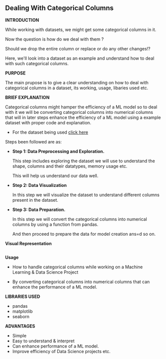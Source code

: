 ## **Dealing With Categorical Columns**

**INTRODUCTION**


While working with datasets, we might get some categorical columns in it.

Now the question is how do we deal with them ?

Should we drop the entire column or replace or do any other changes!?

Here, we'll look into a dataset as an example and understand how to deal with such categorical columns.

**PURPOSE**

The main prupose is to give a clear understanding on how to deal with categorical columns in a dataset, its working, usage, libaries used etc.

**BRIEF EXPLANATION**

Categorical columns might hamper the efficiency of a ML model so to deal with it we will be converting categorical columns into numerical columns that will in later steps enhance the efficiency of a ML model using a example dataset with proper code and explanation.

- For the dataset being used [click here](https://www.kaggle.com/ionaskel/laptop-prices)


Steps been followed are as:

-  **Step 1: Data Preprocessing and Exploration.**

    This step includes exploring the dataset we will use to understand the shape, columns and their datatypes, memory usage etc.

    This will help us understand our data well.

-  **Step 2: Data Visualization**

    In this step we will visualize the dataset to understand different columns present in the dataset.




-  **Step 3: Data Preparation.**

    In this step we will convert the categorical columns into numerical columns by using a function from pandas.

    And then proceed to prepare the data for model creation ans=d so on.

**Visual Representation**

![]()



**Usage**

- How to handle categorical columns while working on a Machine Learning & Data Science Project

- By converting categorical columns into numerical columns that can enhance the performance of a ML model.

**LIBRARIES USED**
- pandas
- matplotlib
- seaborn


**ADVANTAGES**
- Simple
- Easy to understand & interpret
- Can enhance performance of a ML model.
- Improve efficiency of Data Science projects etc.




